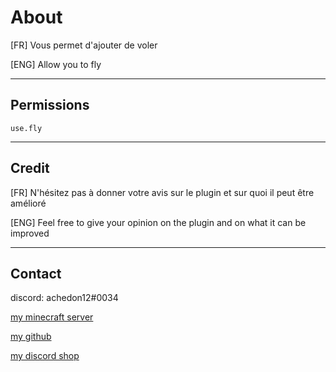 # About


[FR] Vous permet d'ajouter de voler

[ENG] Allow you to fly

-----------------

## Permissions

    use.fly

-----------------

## Credit

[FR] N'hésitez pas à donner votre avis sur le plugin et sur quoi il peut être amélioré

[ENG] Feel free to give your opinion on the plugin and on what it can be improved

-----------------

## Contact

discord: achedon12#0034

[my minecraft server](https://discord.gg/gmEyCzUJg2)

[my github](https://github.com/leoderoin)

[my discord shop](https://discord.gg/Mnc6SMr9zB)